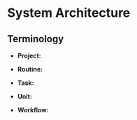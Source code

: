 # System Architecture

## Terminology

- **Project:**

- **Routine:**

- **Task:**

- **Unit:**

- **Workflow:**